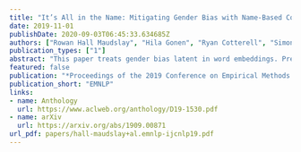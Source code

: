 ```yaml
---
title: "It’s All in the Name: Mitigating Gender Bias with Name-Based Counterfactual Data Substitution"
date: 2019-11-01
publishDate: 2020-09-03T06:45:33.634685Z
authors: ["Rowan Hall Maudslay", "Hila Gonen", "Ryan Cotterell", "Simone Teufel"]
publication_types: ["1"]
abstract: "This paper treats gender bias latent in word embeddings. Previous mitigation attempts rely on the operationalisation of gender bias as a projection over a linear subspace. An alternative approach is Counterfactual Data Augmentation (CDA), in which a corpus is duplicated and augmented to remove bias, e.g. by swapping all inherently-gendered words in the copy. We perform an empirical comparison of these approaches on the English Gigaword and Wikipedia, and find that whilst both successfully reduce direct bias and perform well in tasks which quantify embedding quality, CDA variants outperform projection-based methods at the task of drawing non-biased gender analogies by an average of 19% across both corpora. We propose two improvements to CDA: Counterfactual Data Substitution (CDS), a variant of CDA in which potentially biased text is randomly substituted to avoid duplication, and the Names Intervention, a novel name-pairing technique that vastly increases the number of words being treated. CDA/S with the Names Intervention is the only approach which is able to mitigate indirect gender bias: following debiasing, previously biased words are significantly less clustered according to gender (cluster purity is reduced by 49%), thus improving on the state-of-the-art for bias mitigation."
featured: false
publication: "*Proceedings of the 2019 Conference on Empirical Methods in Natural Language Processing and the 9th International Joint Conference on Natural Language Processing*"
publication_short: "EMNLP"
links:
- name: Anthology
  url: https://www.aclweb.org/anthology/D19-1530.pdf
- name: arXiv
  url: https://arxiv.org/abs/1909.00871
url_pdf: papers/hall-maudslay+al.emnlp-ijcnlp19.pdf
---
```


